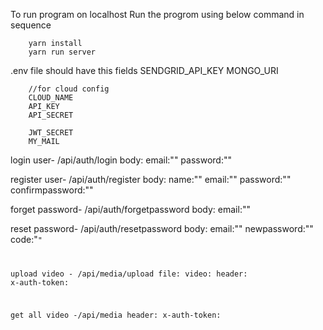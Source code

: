 To run program on localhost
Run the progrom using below command in sequence

        yarn install
        yarn run server

.env file should have this fields
        SENDGRID_API_KEY
        MONGO_URI

        //for cloud config
        CLOUD_NAME
        API_KEY
        API_SECRET

        JWT_SECRET
        MY_MAIL

login user- /api/auth/login
body:
        email:"<Your email>"
        password:"<Your password>"

register user- /api/auth/register
body:
        name:"<Your name>"
        email:"<Your email>"
        password:"<Your password>"
        confirmpassword:"<Your confirmPassword>"

forget password- /api/auth/forgetpassword
body:
        email:"<Your email>"

reset password- /api/auth/resetpassword
body:
        email:"<Your email>"
        newpassword:"<Your newpassword>"
        code:"<Code from the email>"

upload video - /api/media/upload
file:
        video:<your file>
header:
        x-auth-token:<your login token>

get all video -/api/media
header:
        x-auth-token:<your login token>
